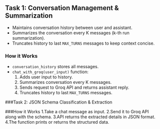 ## Task 1: Conversation Management & Summarization
- Maintains conversation history between user and assistant.
- Summarizes the conversation every K messages (k-th run summarization).
- Truncates history to last `MAX_TURNS` messages to keep context concise.

### How it Works
- `conversation_history` stores all messages.
- `chat_with_groq(user_input)` function:
  1. Adds user input to history.
  2. Summarizes conversation every K messages.
  3. Sends request to Groq API and returns assistant reply.
  4. Truncates history to last `MAX_TURNS` messages.


###Task 2: JSON Schema Classification & Extraction

###How it Works
   1.Take a chat message as input.
   2.Send it to Groq API along with the schema.
   3.API returns the extracted details in JSON format.
   4.The function prints or returns the structured data.

